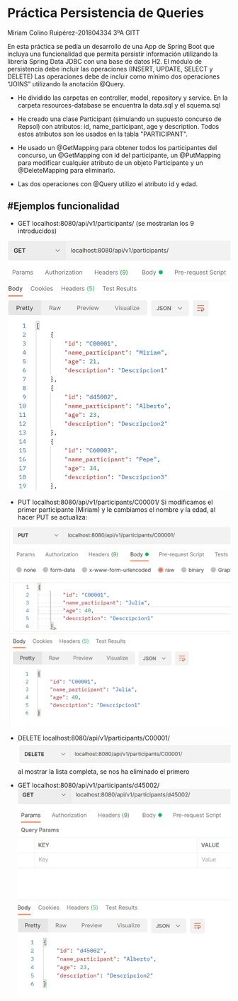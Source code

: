 # Práctica Persistencia de Queries
Miriam Colino Ruipérez-201804334 3ºA GITT 

En esta práctica se pedía un desarrollo de una App de Spring Boot que incluya una funcionalidad que permita persistir información utilizando la librería Spring Data JDBC con una base de datos H2. El módulo de persistencia debe incluir las operaciones (INSERT, UPDATE,  SELECT y DELETE)
Las operaciones debe de incluir como mínimo dos operaciones “JOINS”  utilizando la anotación @Query.

- He dividido las carpetas en controller, model, repository y service. En la carpeta resources-database se encuentra la data.sql y el squema.sql

- He creado una clase Participant (simulando un supuesto concurso de Repsol) con atributos: id, name_participant, age y description. Todos estos atributos son los usados en la tabla "PARTICIPANT".

- He usado un  @GetMapping para obtener todos los participantes del concurso, un @GetMapping con id del participante, un @PutMapping para modificar cualquier atributo de un objeto Participante y un @DeleteMapping para eliminarlo.

- Las dos operaciones con @Query utilizo el atributo id y edad.

#Ejemplos funcionalidad 
------------------------
- GET localhost:8080/api/v1/participants/
(se mostrarían los 9 introducidos)

![img.png](img.png)

- PUT localhost:8080/api/v1/participants/C00001/
Si modificamos el primer participante (Miriam) y le cambiamos el nombre y la edad, al hacer PUT se actualiza:

![img_1.png](img_1.png)

- DELETE localhost:8080/api/v1/participants/C00001/
![img_2.png](img_2.png)
al mostrar la lista completa, se nos ha eliminado el primero

- GET localhost:8080/api/v1/participants/d45002/
![img_3.png](img_3.png)









